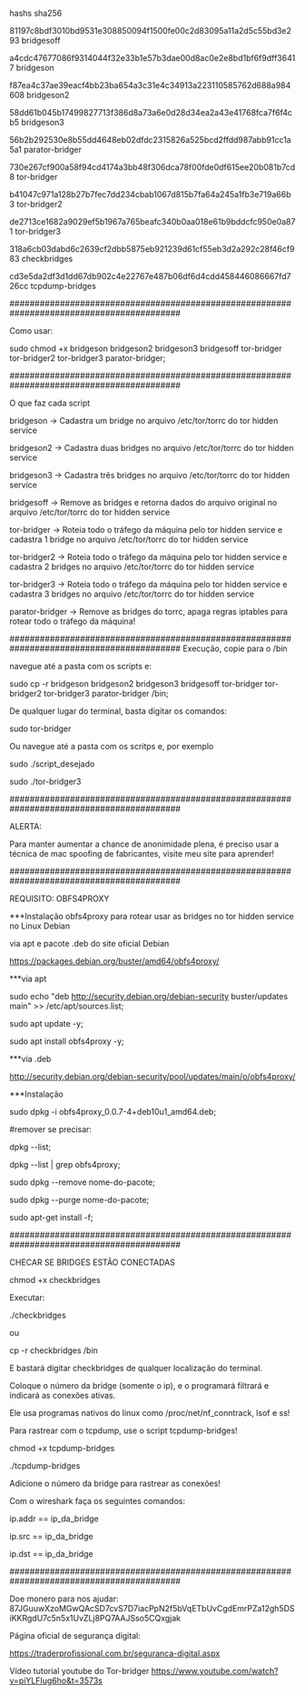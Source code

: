 hashs sha256

81197c8bdf3010bd9531e308850094f1500fe00c2d83095a11a2d5c55bd3e293  bridgesoff

a4cdc47677086f9314044f32e33b1e57b3dae00d8ac0e2e8bd1bf6f9dff36417  bridgeson

f87ea4c37ae39eacf4bb23ba654a3c31e4c34913a223110585762d688a984608  bridgeson2

58dd61b045b17499827713f386d8a73a6e0d28d34ea2a43e41768fca7f6f4cb5  bridgeson3

56b2b292530e8b55dd4648eb02dfdc2315826a525bcd2ffdd987abb91cc1a5a1  parator-bridger

730e267cf900a58f94cd4174a3bb48f306dca78f00fde0df615ee20b081b7cd8  tor-bridger

b41047c971a128b27b7fec7dd234cbab1067d815b7fa64a245a1fb3e719a66b3  tor-bridger2

de2713ce1682a9029ef5b1967a765beafc340b0aa018e61b9bddcfc950e0a871  tor-bridger3

318a6cb03dabd6c2639cf2dbb5875eb921239d61cf55eb3d2a292c28f46cf983  checkbridges

cd3e5da2df3d1dd67db902c4e22767e487b06df6d4cdd458446086667fd726cc  tcpdump-bridges



##########################################################################################

Como usar:

sudo chmod +x bridgeson bridgeson2 bridgeson3 bridgesoff tor-bridger tor-bridger2 tor-bridger3 parator-bridger;


##########################################################################################

O que faz cada script

bridgeson -> Cadastra um bridge no arquivo /etc/tor/torrc do tor hidden service

bridgeson2 -> Cadastra duas bridges no arquivo /etc/tor/torrc do tor hidden service

bridgeson3 -> Cadastra três bridges no arquivo /etc/tor/torrc do tor hidden service

bridgesoff ->  Remove as bridges e retorna dados do arquivo original no arquivo /etc/tor/torrc do tor hidden service

tor-bridger -> Roteia todo o tráfego da máquina pelo tor hidden service e cadastra 1 bridge no arquivo /etc/tor/torrc do tor hidden service

tor-bridger2 -> Roteia todo o tráfego da máquina pelo tor hidden service e cadastra 2 bridges no arquivo /etc/tor/torrc do tor hidden service 

tor-bridger3 -> Roteia todo o tráfego da máquina pelo tor hidden service e cadastra 3 bridges no arquivo /etc/tor/torrc do tor hidden service 

parator-bridger -> Remove as bridges do torrc, apaga regras iptables para rotear todo o tráfego da máquina!



##########################################################################################
Execução, copie para o /bin

navegue até a pasta com os scripts e:

sudo cp -r bridgeson bridgeson2 bridgeson3 bridgesoff tor-bridger tor-bridger2 tor-bridger3 parator-bridger /bin;

De qualquer lugar do terminal, basta digitar os comandos:

sudo tor-bridger

Ou navegue até a pasta com os scritps e, por exemplo

sudo ./script_desejado

sudo ./tor-bridger3


##########################################################################################

ALERTA:

Para manter aumentar a chance de anonimidade plena, é preciso usar a técnica de mac spoofing de fabricantes, visite meu site para aprender!



##########################################################################################



REQUISITO: OBFS4PROXY

***Instalação obfs4proxy para rotear usar as bridges no tor hidden service no Linux Debian

via apt e pacote .deb do site oficial Debian

https://packages.debian.org/buster/amd64/obfs4proxy/

***via apt


sudo echo "deb http://security.debian.org/debian-security buster/updates main" >> /etc/apt/sources.list; 


sudo apt update -y;


sudo apt install obfs4proxy -y;



***via .deb


http://security.debian.org/debian-security/pool/updates/main/o/obfs4proxy/



***Instalação



sudo dpkg -i obfs4proxy_0.0.7-4+deb10u1_amd64.deb;



#remover se precisar:



dpkg --list;


dpkg --list | grep obfs4proxy;



sudo dpkg --remove nome-do-pacote;


sudo dpkg --purge nome-do-pacote;


sudo apt-get install -f;


##########################################################################################


CHECAR SE BRIDGES ESTÃO CONECTADAS


chmod +x checkbridges

Executar: 

./checkbridges

ou

cp -r checkbridges /bin


E bastará digitar checkbridges de qualquer localização do terminal.


Coloque o número da bridge (somente o ip), e o programará filtrará e indicará as conexões ativas.


Ele usa programas nativos do linux como /proc/net/nf_conntrack, lsof e ss!

Para rastrear com o tcpdump, use o script tcpdump-bridges!

chmod +x tcpdump-bridges

./tcpdump-bridges

Adicione o número da bridge para rastrear as conexões!

Com o wireshark faça os seguintes comandos:

ip.addr == ip_da_bridge

ip.src == ip_da_bridge

ip.dst == ip_da_bridge








##########################################################################################




Doe monero para nos ajudar: 87JGuuwXzoMGwQAcSD7cvS7D7iacPpN2f5bVqETbUvCgdEmrPZa12gh5DSiKKRgdU7c5n5x1UvZLj8PQ7AAJSso5CQxgjak


Página oficial de segurança digital:


https://traderprofissional.com.br/seguranca-digital.aspx


Vídeo tutorial youtube do Tor-bridger
https://www.youtube.com/watch?v=piYLFIug6ho&t=3573s




